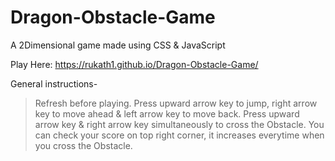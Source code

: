 # Dragon-Obstacle-Game
A 2Dimensional game made using  CSS &amp; JavaScript


Play  Here:   https://rukath1.github.io/Dragon-Obstacle-Game/

General instructions-
>Refresh before playing.
>Press upward arrow key to jump, right arrow key to move ahead & left arrow key to move back.
>Press upward arrow key & right arrow key simultaneously to cross the Obstacle.
>You can check your score on top right corner, it increases everytime when you cross the Obstacle.
